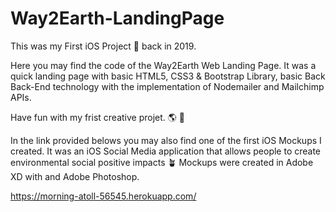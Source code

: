 # Way2Earth-LandingPage

This was my First iOS Project 🧪 back in 2019.  

Here you may find the code of the Way2Earth Web Landing Page. 
It was a quick landing page with basic HTML5, CSS3 & Bootstrap Library, basic Back Back-End technology with the implementation of Nodemailer and Mailchimp APIs. 



Have fun with my frist creative projet. 🌎 🧠 

In the link provided belows you may also find one of the first iOS Mockups I created. It was an iOS Social Media application that allows people to create environmental social positive impacts 🪴 Mockups were created in Adobe XD with and Adobe Photoshop. 

https://morning-atoll-56545.herokuapp.com/ 
